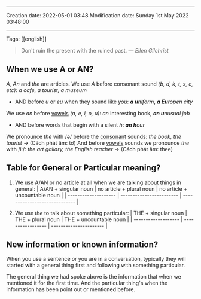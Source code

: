 
----
Creation date: 2022-05-01 03:48
Modification date: Sunday 1st May 2022 03:48:00

----

Tags: [[english]]

> Don't ruin the present with the ruined past.
> — <cite>Ellen Gilchrist</cite>
<h2>When we use A or AN?</h2>

*A, An* and *the* are articles. We use *A* before consonant sound *(b, d, k, t, s, c, etc)*: *a cafe, a tourist, a museum*
* AND before *u* or *eu* when they sound like *you*: ***a u**niform*, ***a Eu**ropen city*

We use *an* before <u>vowels</u> *(a, e, i, o, u)*: *an* interesting book, ***an u**nusual job* 
- AND before words that begin with a silent *h*: ***an h**our* 

We pronounce *the* with /ə/ before the <u>consonant</u> sounds: *the book, the tourist* -> (Cách phát âm: tơ)
And before <u>vowels</u> sounds we pronounce *the* with /i:/: *the art gallary, the English teacher* -> (Cách phát âm: thee)

<h2>Table for General or Particular meaning?</h2>

1. We use A/AN or no article at all when we are talking about things in general: 
| A/AN + singular noun | no article + plural noun | no article + uncountable noun |
| -------------------- | ------------------------ | ----------------------------- |

2. We use *the* to talk about something particular:
| THE + singular noun | THE + plural noun | THE + uncountable noun |
| ------------------- | ----------------- | ---------------------- |


<h2>New information or known information?</h2>
When you use a sentence or you are in a conversation, typically they will started with a general thing first and following with something particular.

The general thing we had spoke above is the information that when we mentioned it for the first time.
And the particular thing's when the information has been point out or mentioned before.